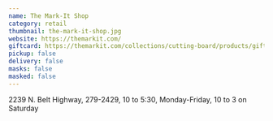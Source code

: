 ```yaml
---
name: The Mark-It Shop
category: retail
thumbnail: the-mark-it-shop.jpg
website: https://themarkit.com/
giftcard: https://themarkit.com/collections/cutting-board/products/gift-card
pickup: false
delivery: false
masks: false
masked: false
---
```

2239 N. Belt Highway, 279-2429, 10 to 5:30, Monday-Friday, 10 to 3 on Saturday